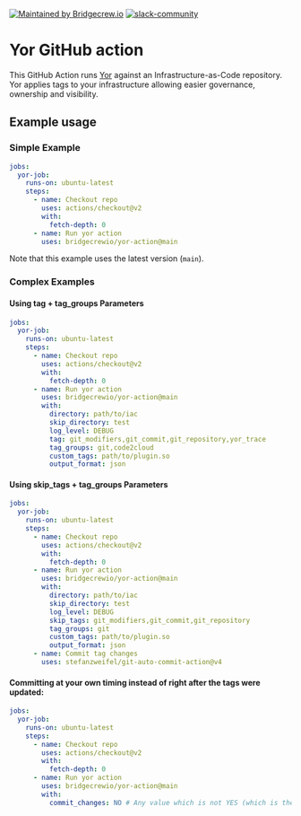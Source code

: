 [![Maintained by Bridgecrew.io](https://img.shields.io/badge/maintained%20by-bridgecrew.io-blueviolet)](https://bridge.dev/2WBms5Q)
[![slack-community](https://slack.bridgecrew.io/badge.svg)](https://slack.bridgecrew.io/?utm_source=github&utm_medium=organic_oss&utm_campaign=checkov-action)

# Yor GitHub action

This GitHub Action runs [Yor](https://github.com/bridgecrewio/yor) against an Infrastructure-as-Code repository.
Yor applies tags to your infrastructure allowing easier governance, ownership and visibility.

## Example usage

### Simple Example
```yaml
jobs:
  yor-job:
    runs-on: ubuntu-latest
    steps:
      - name: Checkout repo
        uses: actions/checkout@v2
        with:
          fetch-depth: 0
      - name: Run yor action
        uses: bridgecrewio/yor-action@main
```

Note that this example uses the latest version (`main`).

### Complex Examples
#### Using tag + tag_groups Parameters
```yaml
jobs:
  yor-job:
    runs-on: ubuntu-latest
    steps:
      - name: Checkout repo
        uses: actions/checkout@v2
        with:
          fetch-depth: 0
      - name: Run yor action
        uses: bridgecrewio/yor-action@main
        with:
          directory: path/to/iac
          skip_directory: test
          log_level: DEBUG
          tag: git_modifiers,git_commit,git_repository,yor_trace
          tag_groups: git,code2cloud
          custom_tags: path/to/plugin.so
          output_format: json
```

#### Using skip_tags + tag_groups Parameters
```yaml
jobs:
  yor-job:
    runs-on: ubuntu-latest
    steps:
      - name: Checkout repo
        uses: actions/checkout@v2
        with:
          fetch-depth: 0
      - name: Run yor action
        uses: bridgecrewio/yor-action@main
        with:
          directory: path/to/iac
          skip_directory: test
          log_level: DEBUG
          skip_tags: git_modifiers,git_commit,git_repository
          tag_groups: git
          custom_tags: path/to/plugin.so
          output_format: json
      - name: Commit tag changes
        uses: stefanzweifel/git-auto-commit-action@v4
```
#### Committing at your own timing instead of right after the tags were updated:
```yaml
jobs:
  yor-job:
    runs-on: ubuntu-latest
    steps:
      - name: Checkout repo
        uses: actions/checkout@v2
        with:
          fetch-depth: 0
      - name: Run yor action
        uses: bridgecrewio/yor-action@main
        with:
          commit_changes: NO # Any value which is not YES (which is the default value) will lead to no commit
```